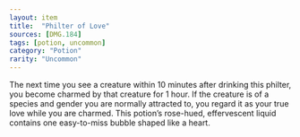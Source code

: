 ```yaml
---
layout: item
title:  "Philter of Love"
sources: [DMG.184]
tags: [potion, uncommon]
category: "Potion"
rarity: "Uncommon"
---
```


The next time you see a creature within 10 minutes after drinking this philter, you become charmed by that creature for 1 hour. If the creature is of a species and gender you are normally attracted to, you regard it as your true love while you are charmed. This potion’s rose-hued, effervescent liquid contains one easy-to-miss bubble shaped like a heart.